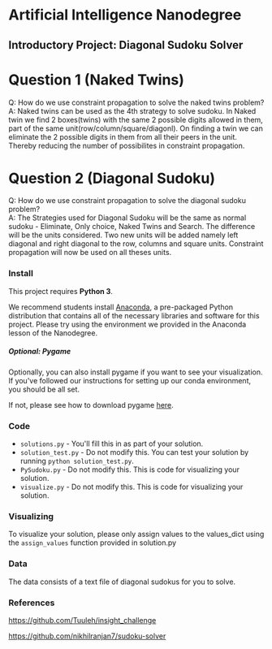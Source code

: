 # Artificial Intelligence Nanodegree
## Introductory Project: Diagonal Sudoku Solver

# Question 1 (Naked Twins)
Q: How do we use constraint propagation to solve the naked twins problem?  
A: Naked twins can be used as the 4th strategy to solve sudoku. In Naked twin we find 2 boxes(twins) with the same 2 possible digits allowed in them, part of the same unit(row/column/square/diagonl). On finding a twin we can eliminate the 2 possible digits in them from all their peers in the unit. Thereby reducing the number of possibilites in constraint propagation.

# Question 2 (Diagonal Sudoku)
Q: How do we use constraint propagation to solve the diagonal sudoku problem?  
A: The Strategies used for Diagonal Sudoku will be the same as normal sudoku - Eliminate, Only choice, Naked Twins and Search. The difference will be the units considered. Two new units will be added namely left diagonal and right diagonal to the row, columns and square units. Constraint propagation will now be used on all theses units.

### Install

This project requires **Python 3**.

We recommend students install [Anaconda](https://www.continuum.io/downloads), a pre-packaged Python distribution that contains all of the necessary libraries and software for this project. 
Please try using the environment we provided in the Anaconda lesson of the Nanodegree.

##### Optional: Pygame

Optionally, you can also install pygame if you want to see your visualization. If you've followed our instructions for setting up our conda environment, you should be all set.

If not, please see how to download pygame [here](http://www.pygame.org/download.shtml).

### Code

* `solutions.py` - You'll fill this in as part of your solution.
* `solution_test.py` - Do not modify this. You can test your solution by running `python solution_test.py`.
* `PySudoku.py` - Do not modify this. This is code for visualizing your solution.
* `visualize.py` - Do not modify this. This is code for visualizing your solution.

### Visualizing

To visualize your solution, please only assign values to the values_dict using the ```assign_values``` function provided in solution.py

### Data

The data consists of a text file of diagonal sudokus for you to solve.

### References
https://github.com/Tuuleh/insight_challenge

https://github.com/nikhilranjan7/sudoku-solver
